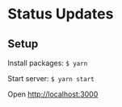 # Status Updates

## Setup

Install packages:
`$ yarn`

Start server:
`$ yarn start`

Open [http://localhost:3000](http://localhost:3000)
